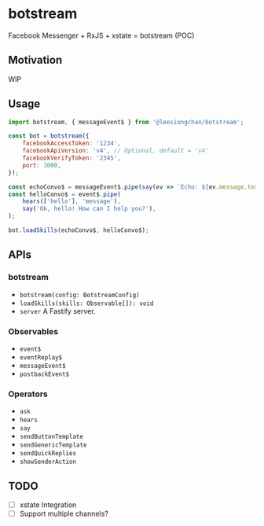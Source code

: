 # botstream

Facebook Messenger + RxJS + xstate = botstream (POC)

## Motivation

WIP

## Usage

```javascript
import botstream, { messageEvent$ } from '@leesiongchan/botstream';

const bot = botstream({
    facebookAccessToken: '1234',
    facebookApiVersion: 'v4', // Optional, default = 'v4'
    facebookVerifyToken: '2345',
    port: 3000,
});

const echoConvo$ = messageEvent$.pipe(say(ev => `Echo: ${ev.message.text}`));
const helloConvo$ = event$.pipe(
    hears(['hello'], 'message'),
    say('Ok, hello! How can I help you?'),
);

bot.loadSkills(echoConvo$, helloConvo$);
```

## APIs

### botstream

-   `botstream(config: BotstreamConfig)`
-   `loadSkills(skills: Observable[]): void`
-   `server`
    A Fastify server.

### Observables

-   `event$`
-   `eventReplay$`
-   `messageEvent$`
-   `postbackEvent$`

### Operators

-   `ask`
-   `hears`
-   `say`
-   `sendButtonTemplate`
-   `sendGenericTemplate`
-   `sendQuickReplies`
-   `showSenderAction`

## TODO

-   [ ] xstate Integration
-   [ ] Support multiple channels?
